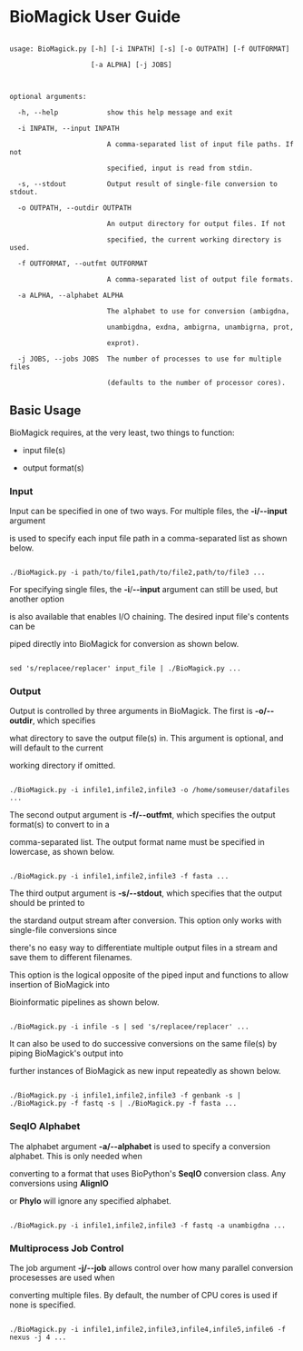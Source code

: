 # BioMagick User Guide


```

usage: BioMagick.py [-h] [-i INPATH] [-s] [-o OUTPATH] [-f OUTFORMAT]

                    [-a ALPHA] [-j JOBS]

 

optional arguments:

  -h, --help            show this help message and exit

  -i INPATH, --input INPATH

                        A comma-separated list of input file paths. If not

                        specified, input is read from stdin.

  -s, --stdout          Output result of single-file conversion to stdout.

  -o OUTPATH, --outdir OUTPATH

                        An output directory for output files. If not

                        specified, the current working directory is used.

  -f OUTFORMAT, --outfmt OUTFORMAT

                        A comma-separated list of output file formats.

  -a ALPHA, --alphabet ALPHA

                        The alphabet to use for conversion (ambigdna,

                        unambigdna, exdna, ambigrna, unambigrna, prot,

                        exprot).

  -j JOBS, --jobs JOBS  The number of processes to use for multiple files

                        (defaults to the number of processor cores).

```


## Basic Usage


BioMagick requires, at the very least, two things to function:

* input file(s)

* output format(s)


### Input


Input can be specified in one of two ways. For multiple files, the **-i/--input** argument

is used to specify each input file path in a comma-separated list as shown below.


```shell

./BioMagick.py -i path/to/file1,path/to/file2,path/to/file3 ...

```


For specifying single files, the **-i**/**--input** argument can still be used, but another option 

is also available that enables I/O chaining. The desired input file's contents can be 

piped directly into BioMagick for conversion as shown below.


```shell

sed 's/replacee/replacer' input_file | ./BioMagick.py ...

```


### Output


Output is controlled by three arguments in BioMagick. The first is **-o/--outdir**, which specifies 

what directory to save the output file(s) in. This argument is optional, and will default to the current 

working directory if omitted.


```shell

./BioMagick.py -i infile1,infile2,infile3 -o /home/someuser/datafiles ...

```


The second output argument is **-f/--outfmt**, which specifies the output format(s) to convert to in a 

comma-separated list. The output format name must be specified in lowercase, as shown below.


```shell

./BioMagick.py -i infile1,infile2,infile3 -f fasta ...

```


The third output argument is **-s/--stdout**, which specifies that the output should be printed to

the stardand output stream after conversion. This option only works with single-file conversions since

there's no easy way to differentiate multiple output files in a stream and save them to different filenames.


This option is the logical opposite of the piped input and functions to allow insertion of BioMagick into

Bioinformatic pipelines as shown below.


```shell

./BioMagick.py -i infile -s | sed 's/replacee/replacer' ...

```


It can also be used to do successive conversions on the same file(s) by piping BioMagick's output into 

further instances of BioMagick as new input repeatedly as shown below.


```shell

./BioMagick.py -i infile1,infile2,infile3 -f genbank -s | ./BioMagick.py -f fastq -s | ./BioMagick.py -f fasta ...

```


### SeqIO Alphabet


The alphabet argument **-a/--alphabet** is used to specify a conversion alphabet. This is only needed when 

converting to a format that uses BioPython's **SeqIO** conversion class. Any conversions using **AlignIO** 

or **Phylo** will ignore any specified alphabet.


```shell

./BioMagick.py -i infile1,infile2,infile3 -f fastq -a unambigdna ...

```


### Multiprocess Job Control


The job argument **-j/--job** allows control over how many parallel conversion procesesses are used when

converting multiple files. By default, the number of CPU cores is used if none is specified.


```shell

./BioMagick.py -i infile1,infile2,infile3,infile4,infile5,infile6 -f nexus -j 4 ...

```
